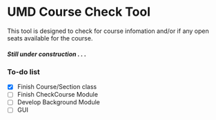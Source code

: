 # UMD Course Check Tool
This tool is designed to check for course infomation and/or if any open seats available for the course.

##### Still under construction . . .

### To-do list
- [x] Finish Course/Section class
- [ ] Finish CheckCourse Module
- [ ] Develop Background Module
- [ ] GUI
